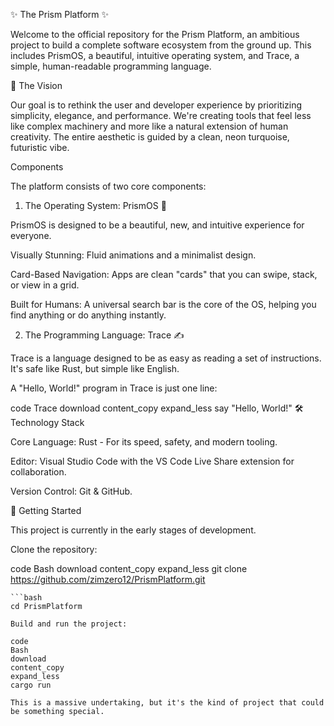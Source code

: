✨ The Prism Platform ✨

Welcome to the official repository for the Prism Platform, an ambitious project to build a complete software ecosystem from the ground up. This includes PrismOS, a beautiful, intuitive operating system, and Trace, a simple, human-readable programming language.

🚀 The Vision

Our goal is to rethink the user and developer experience by prioritizing simplicity, elegance, and performance. We're creating tools that feel less like complex machinery and more like a natural extension of human creativity. The entire aesthetic is guided by a clean, neon turquoise, futuristic vibe.

Components

The platform consists of two core components:

1. The Operating System: PrismOS 🌌

PrismOS is designed to be a beautiful, new, and intuitive experience for everyone.

Visually Stunning: Fluid animations and a minimalist design.

Card-Based Navigation: Apps are clean "cards" that you can swipe, stack, or view in a grid.

Built for Humans: A universal search bar is the core of the OS, helping you find anything or do anything instantly.

2. The Programming Language: Trace ✍️

Trace is a language designed to be as easy as reading a set of instructions. It's safe like Rust, but simple like English.

A "Hello, World!" program in Trace is just one line:

code
Trace
download
content_copy
expand_less
say "Hello, World!"
🛠️ Technology Stack

Core Language: Rust - For its speed, safety, and modern tooling.

Editor: Visual Studio Code with the VS Code Live Share extension for collaboration.

Version Control: Git & GitHub.

🏁 Getting Started

This project is currently in the early stages of development.

Clone the repository:

code
Bash
download
content_copy
expand_less
git clone https://github.com/zimzero12/PrismPlatform.git
```2.  Navigate into the project directory:
```bash
cd PrismPlatform

Build and run the project:

code
Bash
download
content_copy
expand_less
cargo run

This is a massive undertaking, but it's the kind of project that could be something special.